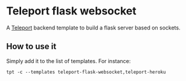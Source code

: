 # Teleport flask websocket
A [Teleport](https://github.com/snipsco/teleport) backend template to build a flask server based on sockets.

## How to use it
Simply add it to the list of templates. For instance:
```
tpt -c --templates teleport-flask-websocket,teleport-heroku
```
